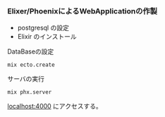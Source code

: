 
### Elixer/PhoenixによるWebApplicationの作製

- postgresql の設定
- Elixir のインストール

DataBaseの設定

```
mix ecto.create
```

サーバの実行

```
mix phx.server
```

[localhost:4000](http://localhost:4000) にアクセスする｡

